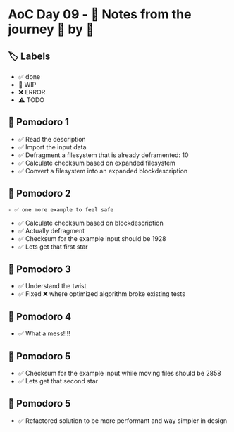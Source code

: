 # AoC Day 09 - 📝 Notes from the journey 🍅 by 🍅

## 🏷️ Labels

- ✅ done
- 🚧 WIP
- ❌ ERROR
- ⚠️ TODO

## 🍅 Pomodoro 1
- ✅ Read the description
- ✅ Import the input data
- ✅ Defragment a filesystem that is already deframented: 10
- ✅ Calculate checksum based on expanded filesystem
- ✅ Convert a filesystem into an expanded blockdescription

## 🍅 Pomodoro 2
    - ✅ one more example to feel safe
- ✅ Calculate checksum based on blockdescription
- ✅ Actually defragment
- ✅ Checksum for the example input should be 1928
- ✅ Lets get that first star

## 🍅 Pomodoro 3
- ✅ Understand the twist
- ✅ Fixed ❌ where optimized algorithm broke existing tests

## 🍅 Pomodoro 4
- ✅ What a mess!!!!

## 🍅 Pomodoro 5
- ✅ Checksum for the example input while moving files should be 2858
- ✅ Lets get that second star

## 🍅 Pomodoro 5
- ✅ Refactored solution to be more performant and way simpler in design
